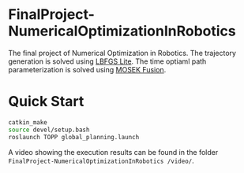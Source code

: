 # FinalProject-NumericalOptimizationInRobotics
The final project of Numerical Optimization in Robotics.
The trajectory generation is solved using [LBFGS Lite](https://github.com/ZJU-FAST-Lab/LBFGS-Lite/tree/master).
The time optiaml path parameterization is solved using [MOSEK Fusion](https://docs.mosek.com/latest/cxxfusion/index.html#).
# Quick Start
```bash
catkin_make
source devel/setup.bash
roslaunch TOPP global_planning.launch
```
A video showing the execution results can be found in the folder `FinalProject-NumericalOptimizationInRobotics
/video/`.
